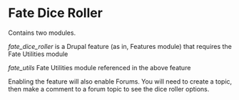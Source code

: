 # Fate Dice Roller

Contains two modules. 

*fate_dice_roller* is a Drupal feature (as in, Features module) that requires the Fate Utilities module

*fate_utils* Fate Utilities module referenced in the above feature

Enabling the feature will also enable Forums. You will need to create a topic, then make a comment to a forum topic to see the dice roller options.
